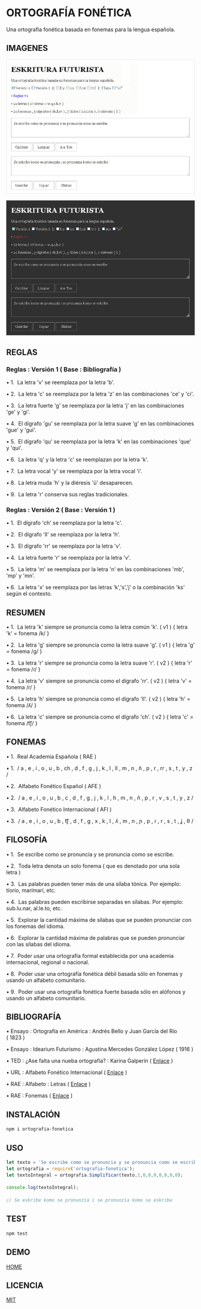 # ORTOGRAFÍA FONÉTICA

Una ortografía fonética basada en fonemas para la lengua española.

## IMAGENES

![light-theme](docs/light.png)

![dark-theme](docs/dark.png)

## REGLAS

### Reglas : Versión 1 (&nbsp;Base : Bibliografía&nbsp;)

&#8226; 1.&nbsp; La letra 'v' se reemplaza por la letra 'b'.

&#8226; 2.&nbsp; La letra 'c' se reemplaza por la letra 'z' en las combinaciones 'ce' y 'ci'.

&#8226; 3.&nbsp; La letra fuerte 'g' se reemplaza por la letra 'j' en las combinaciones 'ge' y 'gi'.

&#8226; 4.&nbsp; El dígrafo 'gu' se reemplaza por la letra suave 'g' en las combinaciones 'gue' y 'gui'.

&#8226; 5.&nbsp; El dígrafo 'qu' se reemplaza por la letra 'k' en las combinaciones 'que' y 'qui'.

&#8226; 6.&nbsp; La letra 'q' y la letra 'c' se reemplazan por la letra 'k'.

&#8226; 7.&nbsp; La letra vocal 'y' se reemplaza por la letra vocal 'i'.

&#8226; 8.&nbsp; La letra muda 'h' y la diéresis 'ü' desaparecen.

&#8226; 9.&nbsp; La letra 'r' conserva sus reglas tradicionales.

### Reglas : Versión 2 (&nbsp;Base : Versión 1&nbsp;)

&#8226; 1.&nbsp; El dígrafo 'ch' se reemplaza por la letra 'c'.

&#8226; 2.&nbsp; El dígrafo 'll' se reemplaza por la letra 'h'.

&#8226; 3.&nbsp; El dígrafo 'rr' se reemplaza por la letra 'v'.

&#8226; 4.&nbsp; La letra fuerte 'r' se reemplaza por la letra 'v'.

&#8226; 5.&nbsp; La letra 'm' se reemplaza por la letra 'n' en las combinaciones 'mb', 'mp' y 'mn'.

&#8226; 6.&nbsp; La letra 'x' se reemplaza por las letras 'k','s','j' o la combinación 'ks' según el contexto.

## RESUMEN

&#8226; 1.&nbsp; La letra 'k' siempre se pronuncia como la letra común 'k'. (&nbsp;v1&nbsp;) {&nbsp;letra 'k' = fonema /k/&nbsp;}

&#8226; 2.&nbsp; La letra 'g' siempre se pronuncia como la letra suave 'g'. (&nbsp;v1&nbsp;) {&nbsp;letra 'g' = fonema /g/&nbsp;}

&#8226; 3.&nbsp; La letra 'r' siempre se pronuncia como la letra suave 'r'. (&nbsp;v2&nbsp;) {&nbsp;letra 'r' = fonema /&#638;/&nbsp;}

&#8226; 4.&nbsp; La letra 'v' siempre se pronuncia como el dígrafo 'rr'. (&nbsp;v2&nbsp;) {&nbsp;letra 'v' = fonema /r/&nbsp;}

&#8226; 5.&nbsp; La letra 'h' siempre se pronuncia como el dígrafo 'll'. (&nbsp;v2&nbsp;) {&nbsp;letra 'h' = fonema /&#654;/&nbsp;}

&#8226; 6.&nbsp; La letra 'c' siempre se pronuncia como el dígrafo 'ch'. (&nbsp;v2&nbsp;) {&nbsp;letra 'c' = fonema /&#116;&#865;&#643;/&nbsp;}

## FONEMAS

&#8226; 1.&nbsp; Real Academia Española (&nbsp;RAE&nbsp;)

&#8226; 1.&nbsp; / a , e , i , o , u , b , ch , d , f , g , j , k , l , ll , m , n , ñ , p , r , rr , s , t , y , z /

&#8226; 2.&nbsp; Alfabeto Fonético Español (&nbsp;AFE&nbsp;)

&#8226; 2.&nbsp; / a , e , i , o , u , b , c , d , f , g , j , k , l , h , m , n , ñ , p , r , v , s , t , y , z /

&#8226; 3.&nbsp; Alfabeto Fonético Internacional (&nbsp;AFI&nbsp;)

&#8226; 3.&nbsp; / a , e , i , o , u , b , &#116;&#865;&#643; , d , f , g , x , k , l , &#654; , m , n , &#626; , p , &#638; , r , s , t , &#669; , &#952; /

## FILOSOFÍA

&#8226; 1.&nbsp; Se escribe como se pronuncia y se pronuncia como se escribe.

&#8226; 2.&nbsp; Toda letra denota un solo fonema (&nbsp;que es denotado por una sola letra&nbsp;)

&#8226; 3.&nbsp; Las palabras pueden tener más de una sílaba tónica. Por ejemplo: tíorío, marímarí, etc.

&#8226; 4.&nbsp; Las palabras pueden escribirse separadas en sílabas. Por ejemplo: sub.lu.nar, al.le.to, etc.

&#8226; 5.&nbsp; Explorar la cantidad máxima de sílabas que se pueden pronunciar con los fonemas del idioma.

&#8226; 6.&nbsp; Explorar la cantidad máxima de palabras que se pueden pronunciar con las sílabas del idioma.

&#8226; 7.&nbsp; Poder usar una ortografía formal establecida por una academia internacional, regional o nacional.

&#8226; 8.&nbsp; Poder usar una ortografía fonética débil basada sólo en fonemas y usando un alfabeto comunitario.

&#8226; 9.&nbsp; Poder usar una ortografía fonética fuerte basada sólo en alófonos y usando un alfabeto comunitario.

## BIBLIOGRAFÍA

&#8226; Ensayo : Ortografía en América : Andrés Bello y Juan García del Río (&nbsp;1823&nbsp;)

&#8226; Ensayo : Idearium Futurismo : Agustina Mercedes González López (&nbsp;1916&nbsp;)

&#8226; TED : ¿Ase falta una nueba ortografía? : Karina Galperín (&nbsp;[Enlace](https://youtu.be/VpkneIesi60)&nbsp;)

&#8226; URL : Alfabeto Fonético Internacional (&nbsp;[Enlace](https://es.wikipedia.org/wiki/Alfabeto_Fon%C3%A9tico_Internacional)&nbsp;)

&#8226; RAE : Alfabeto : Letras (&nbsp;[Enlace](https://www.rae.es/dpd/abecedario)&nbsp;)

&#8226; RAE : Fonemas (&nbsp;[Enlace](https://www.rae.es/ortograf%C3%ADa-b%C3%A1sica/uso-de-las-letras/los-fonemas-del-espa%C3%B1ol)&nbsp;)

## INSTALACIÓN

```bash
npm i ortografia-fonetica
```

## USO

```js
let texto = 'Se escribe como se pronuncia y se pronuncia como se escribe';
let ortografia = require('ortografia-fonetica');
let textoIntegral = ortografia.Simplificar(texto,1,0,0,0,0,0,0,0);

console.log(textoIntegral);

// Se eskribe komo se pronunzia i se pronunzia komo se eskribe
```

## TEST

```bash
npm test
```

## DEMO

[HOME](https://armotus.github.io/ortografia-fonetica)

## LICENCIA

[MIT](https://opensource.org/license/mit)
